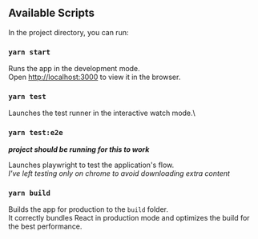 ## Available Scripts

In the project directory, you can run:

### `yarn start`

Runs the app in the development mode.\
Open [http://localhost:3000](http://localhost:3000) to view it in the browser.

### `yarn test`

Launches the test runner in the interactive watch mode.\


### `yarn test:e2e`

***project should be running for this to work***

Launches playwright to test the application's flow.\
*I've left testing only on chrome to avoid downloading extra content*


### `yarn build`

Builds the app for production to the `build` folder.\
It correctly bundles React in production mode and optimizes the build for the best performance.